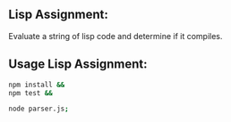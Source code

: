 ## Lisp Assignment: 
Evaluate a string of lisp code and determine if it compiles.

## Usage Lisp Assignment:
```bash
npm install &&
npm test &&

node parser.js;
```
